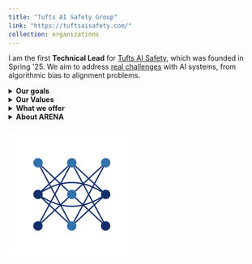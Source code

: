 ```yaml
---
title: "Tufts AI Safety Group"
link: "https://tuftsaisafety.com/"
collection: organizations
---
```


I am the first **Technical Lead** for [Tufts AI Safety](https://tuftsaisafety.com/), which was founded in Spring '25. We aim to address <a href="https://docs.google.com/document/d/1expp491qJx4wQShW64jBXJsaf1JyROVk9WS7cMqWJq0/edit?tab=t.0">real challenges</a> with AI systems, from algorithmic bias to alignment problems.

<details>
<summary><strong>Our goals</strong></summary>

<ul>
  <li>Creating a space for discussion of the risks posed by advanced artificial intelligence, including technical and policy aspects.</li>
  <li>Fostering a supportive, interdisciplinary community of students who are eager to have a positive impact on the trajectory of AI.</li>
</ul>

</details>

<details>
<summary><strong>Our Values</strong></summary>

<ul>
  <li>Welcome students from all backgrounds and experience levels</li>
  <li>Focus on current, practical challenges in AI development</li>
  <li>Balance technical and policy perspectives</li>
  <li>Support each other's growth and learning</li>
  <li>Build an inclusive, collaborative community</li>
</ul>

</details>

<details>
<summary><strong>What we offer</strong></summary>

<ul>
  <li>Weekly reading group exploring key ideas in AI Safety (no technical background required)</li>
  <li><a href="https://www.arena.education/curriculum">ARENA workshops</a> for students to develop skills and confidence to contribute to technical AI safety (little technical background required)</li>
  <li>Regular workshops and talks from experts in the field</li>
  <li>Direct access to Tufts professors doing related research</li>
  <li>Opportunity to build and present risk demonstrations to stakeholders, policymakers, and elected leaders through the <a href="https://www.centeraipolicy.org/policy-advocacy-network">Policy Advocacy Network</a> in collaboration with the <a href="https://www.arena.education/curriculum">Center for AI Policy</a></li>
  <li>Weekend project sprints with real-world impact</li>
  <li>Career guidance and networking opportunities</li>
  <li>Resources for exploring AI Safety career paths</li>
</ul>

</details>

<details>
<summary><strong>About ARENA</strong></summary>

<p>
I am running our Tufts-specific <a href="https://www.arena.education/curriculum">ARENA workshops</a>, which include topics like transformer basics, reinforcement learning, and LLM evals. We are running our first iteration during the Fall '25 semester, and to prepare we have been in contact with leaders from AI Safety organizations across the Boston area. It is also important to have facilitators, including myself, that can guide students through the ARENA material, so we have invested time to learn the curriculum ourselves.
</p>

</details>

<img src='/images/Tufts AI Safety Group Logo.png' style='max-width:250px; height:auto; margin-top:20px; margin-right:20px;'>